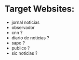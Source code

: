 # Target Websites:
- jornal noticias
- observador
- cnn ?
- diario de noticias ?
- sapo ?
- publico ?
- sic noticias ?
